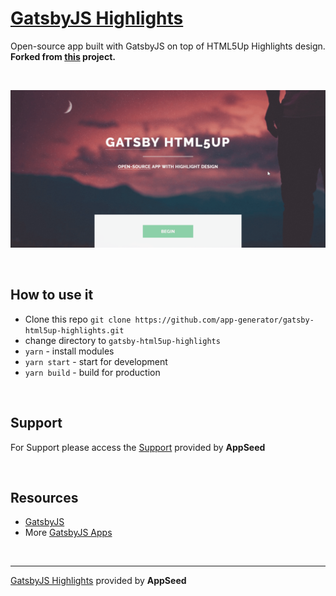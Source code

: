 # [GatsbyJS Highlights](https://gatsby-html5up-highlights.appseed.us)

Open-source app built with GatsbyJS on top of HTML5Up Highlights design. 
**Forked from [this](https://github.com/anubhavsrivastava/gatsby-starter-highlights) project.**

<br />

![GatsbyJS Highlights - Gif animated intro.](https://github.com/app-generator/static/blob/master/products/gatsby-html5up-highlights-intro.gif?raw=true)

<br />

## How to use it
- Clone this repo `git clone https://github.com/app-generator/gatsby-html5up-highlights.git`
- change directory to `gatsby-html5up-highlights`
- `yarn` - install modules
- `yarn start` - start for development
- `yarn build` - build for production

<br />

## Support

For Support please access the [Support](https://appseed.us/support) provided by **AppSeed** 

<br />

## Resources
 
 - [GatsbyJS](https://www.gatsbyjs.org/)
 - More [GatsbyJS Apps](https://appseed.us/apps/gatsbyjs)

<br />

---
[GatsbyJS Highlights](https://gatsby-html5up-highlights.appseed.us) provided by **AppSeed**
